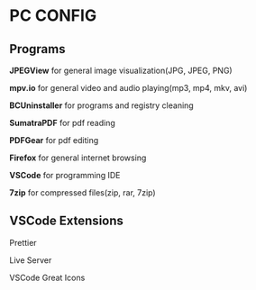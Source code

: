 # PC CONFIG

## Programs

**JPEGView** for general image visualization(JPG, JPEG, PNG)

**mpv.io** for general video and audio playing(mp3, mp4, mkv, avi)

**BCUninstaller** for programs and registry cleaning

**SumatraPDF** for pdf reading

**PDFGear** for pdf editing

**Firefox** for general internet browsing

**VSCode** for programming IDE

**7zip** for compressed files(zip, rar, 7zip)

## VSCode Extensions

Prettier

Live Server

VSCode Great Icons
